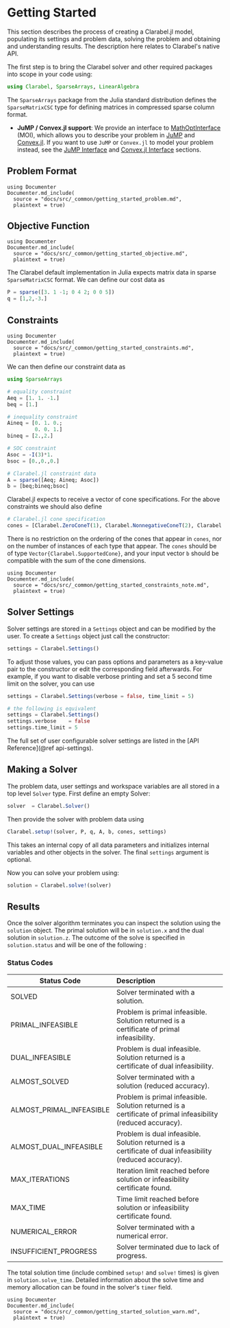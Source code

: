# Getting Started

This section describes the process of creating a Clarabel.jl model, populating its settings and problem data, solving the problem and obtaining and understanding results.  The description here relates to Clarabel's native API.  

The first step is to bring the Clarabel solver and other required packages into scope in your code using:

```julia
using Clarabel, SparseArrays, LinearAlgebra
```

The `SparseArrays` package from the Julia standard distribution defines the `SparseMatrixCSC` type for defining matrices in compressed sparse column format.  

* __JuMP / Convex.jl support__: We provide an interface to [MathOptInterface](https://jump.dev/JuMP.jl/stable/moi/) (MOI), which allows you to describe your problem in [JuMP](https://github.com/JuliaOpt/JuMP.jl) and [Convex.jl](https://github.com/JuliaOpt/Convex.jl).  If you want to use `JuMP` or `Convex.jl` to model your  problem instead, see the [JuMP Interface](@ref) and [Convex.jl Interface](@ref) sections.

## Problem Format

````@eval
using Documenter
Documenter.md_include(
  source = "docs/src/_common/getting_started_problem.md",
  plaintext = true)
````

## Objective Function
````@eval
using Documenter
Documenter.md_include(
  source = "docs/src/_common/getting_started_objective.md",
  plaintext = true)
````

The Clarabel default implementation in Julia expects matrix data in sparse `SparseMatrixCSC` format.  We can define our cost data as

```julia
P = sparse([3. 1 -1; 0 4 2; 0 0 5])
q = [1,2,-3.]
```


## Constraints

````@eval
using Documenter
Documenter.md_include(
  source = "docs/src/_common/getting_started_constraints.md",
  plaintext = true)
````

We can then define our constraint data as

```julia
using SparseArrays

# equality constraint
Aeq = [1. 1. -1.]
beq = [1.]

# inequality constraint
Aineq = [0. 1. 0.;
         0. 0. 1.]
bineq = [2.,2.]

# SOC constraint
Asoc = -I(3)*1.
bsoc = [0.,0.,0.]

# Clarabel.jl constraint data
A = sparse([Aeq; Aineq; Asoc])
b = [beq;bineq;bsoc]
```

Clarabel.jl expects to receive a vector of cone specifications.  For the above constraints we  should also define
```julia
# Clarabel.jl cone specification
cones = [Clarabel.ZeroConeT(1), Clarabel.NonnegativeConeT(2), Clarabel.SecondOrderConeT(3)]
```

There is no restriction on the ordering of the cones that appear in `cones`, nor on the number of instances of each type that appear.  The `cones` should be of type `Vector{Clarabel.SupportedCone}`, and your input vector `b` should be compatible with the sum of the cone dimensions.

````@eval
using Documenter
Documenter.md_include(
  source = "docs/src/_common/getting_started_constraints_note.md",
  plaintext = true)
````


## Solver Settings

Solver settings are stored in a `Settings` object and can be modified by the user. To create a `Settings` object just call the constructor:

```julia
settings = Clarabel.Settings()
```

To adjust those values, you can pass options and parameters as a key-value pair to the constructor or edit the corresponding field afterwards. For example, if you want to disable verbose printing and set a 5 second time limit on the solver, you can use
```julia
settings = Clarabel.Settings(verbose = false, time_limit = 5)

# the following is equivalent
settings = Clarabel.Settings()
settings.verbose    = false
settings.time_limit = 5
```

The full set of user configurable solver settings are listed in the [API Reference](@ref api-settings).


## Making a Solver

The problem data, user settings and workspace variables are all stored in a top level `Solver` type. First define an empty Solver:

```julia
solver  = Clarabel.Solver()
```

Then provide the solver with problem data using

```julia
Clarabel.setup!(solver, P, q, A, b, cones, settings)
```

This takes an internal copy of all data parameters and initializes internal variables and other objects in the solver.  The final `settings` argument is optional.

Now you can solve your problem using:
```julia
solution = Clarabel.solve!(solver)
```

## Results

Once the solver algorithm terminates you can inspect the solution using the `solution` object.   The primal solution will be in `solution.x` and the dual solution in `solution.z`. The outcome of the solve is specified in `solution.status` and will be one of the following :

### Status Codes


Status Code  | Description
---  | :---
SOLVED                      |   Solver terminated with a solution.
PRIMAL_INFEASIBLE           |   Problem is primal infeasible.  Solution returned is a certificate of primal infeasibility.
DUAL_INFEASIBLE             |   Problem is dual infeasible.  Solution returned is a certificate of dual infeasibility.
ALMOST\_SOLVED               |   Solver terminated with a solution (reduced accuracy).
ALMOST\_PRIMAL\_INFEASIBLE    |   Problem is primal infeasible.  Solution returned is a certificate of primal infeasibility (reduced accuracy).
ALMOST\_DUAL\_INFEASIBLE      |   Problem is dual infeasible.  Solution returned is a certificate of dual infeasibility (reduced accuracy).
MAX\_ITERATIONS              |   Iteration limit reached before solution or infeasibility certificate found.
MAX\_TIME                    |   Time limit reached before solution or infeasibility certificate found.
NUMERICAL\_ERROR             |   Solver terminated with a numerical error.
INSUFFICIENT\_PROGRESS       |   Solver terminated due to lack of progress.


The total solution time (include combined `setup!` and `solve!` times) is given in `solution.solve_time`.   Detailed information about the solve time and memory allocation can be found in the solver's `timer` field.

````@eval
using Documenter
Documenter.md_include(
  source = "docs/src/_common/getting_started_solution_warn.md",
  plaintext = true)
````

